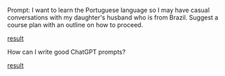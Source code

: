 Prompt: I want to learn the Portuguese language so I may have casual conversations with my daughter's husband who is from Brazil. Suggest a course plan with an outline on how to proceed.

[result](work/001.md)

How can I write good ChatGPT prompts? 

[result](work/002.md)
